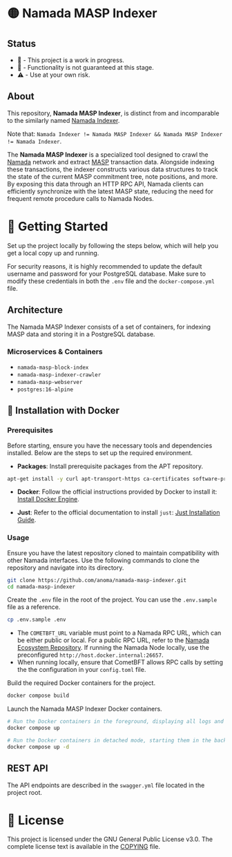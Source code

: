# 🟡 Namada MASP Indexer

## Status

- 🔧 - This project is a work in progress. 
- 🚧 - Functionality is not guaranteed at this stage. 
- ⚠️ - Use at your own risk.

##  About 

This repository, **Namada MASP Indexer**, is distinct from and incomparable to the similarly named [Namada Indexer](https://github.com/anoma/namada-indexer).

Note that: `Namada Indexer != Namada MASP Indexer && Namada MASP Indexer != Namada Indexer`.

The **Namada MASP Indexer** is a specialized tool designed to crawl the [Namada](https://github.com/anoma/namada) network and extract [MASP](https://github.com/anoma/masp) transaction data. Alongside indexing these transactions, the indexer constructs various data structures to track the state of the current MASP commitment tree, note positions, and more. By exposing this data through an HTTP RPC API, Namada clients can efficiently synchronize with the latest MASP state, reducing the need for frequent remote procedure calls to Namada Nodes.

# 🚀 Getting Started

Set up the project locally by following the steps below, which will help you get a local copy up and running.

For security reasons, it is highly recommended to update the default username and password for your PostgreSQL database. Make sure to modify these credentials in both the `.env` file and the `docker-compose.yml` file.

## Architecture

The Namada MASP Indexer consists of a set of containers, for indexing MASP data and storing it in a PostgreSQL database.

### Microservices & Containers

- `namada-masp-block-index`
- `namada-masp-indexer-crawler`
- `namada-masp-webserver`
- `postgres:16-alpine`

## 🐳 Installation with Docker 

### Prerequisites

Before starting, ensure you have the necessary tools and dependencies installed. Below are the steps to set up the required environment.

- **Packages**: Install prerequisite packages from the APT repository.

```sh
apt-get install -y curl apt-transport-https ca-certificates software-properties-common git nano just build-essential
```

- **Docker**: Follow the official instructions provided by Docker to install it: [Install Docker Engine](https://docs.docker.com/engine/install/).

- **Just**: Refer to the official documentation to install `just`: [Just Installation Guide](https://github.com/casey/just).

### Usage
Ensure you have the latest repository cloned to maintain compatibility with other Namada interfaces. Use the following commands to clone the repository and navigate into its directory.

```sh
git clone https://github.com/anoma/namada-masp-indexer.git
cd namada-masp-indexer
```

Create the `.env` file in the root of the project. You can use the `.env.sample` file as a reference. 

```sh
cp .env.sample .env
```
- The `COMETBFT_URL` variable must point to a Namada RPC URL, which can be either public or local. For a public RPC URL, refer to the [Namada Ecosystem Repository](https://github.com/Luminara-Hub/namada-ecosystem/tree/main/user-and-dev-tools/mainnet). If running the Namada Node locally, use the preconfigured `http://host.docker.internal:26657`. 
- When running locally, ensure that CometBFT allows RPC calls by setting the the configuration in your `config.toml` file.

Build the required Docker containers for the project.
```sh
docker compose build
```

Launch the Namada MASP Indexer Docker containers.
```sh
# Run the Docker containers in the foreground, displaying all logs and keeping the terminal active until stopped.
docker compose up

# Run the Docker containers in detached mode, starting them in the background without showing logs in the terminal.
docker compose up -d
```

## REST API

The API endpoints are described in the `swagger.yml` file located in the project root.

# 📃 License

This project is licensed under the GNU General Public License v3.0. The complete license text is available in the [COPYING](COPYING.md) file.
